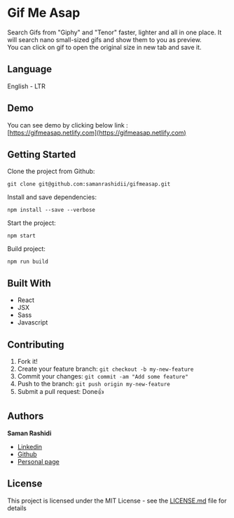 # Gif Me Asap

Search Gifs from "Giphy" and "Tenor" faster, lighter and all in one place. It will search nano small-sized gifs and show them to you as preview.<br /> You can click on gif to open the original size in new tab and save it.

## Language

English - LTR

## Demo

You can see demo by clicking below link : <br />
[https://gifmeasap.netlify.com](https://gifmeasap.netlify.com)

## Getting Started

Clone the project from Github:

```
git clone git@github.com:samanrashidii/gifmeasap.git
```

Install and save dependencies:

```
npm install --save --verbose
```

Start the project:

```
npm start
```

Build project:

```
npm run build
```

## Built With

* React
* JSX
* Sass
* Javascript

## Contributing

1. Fork it!
2. Create your feature branch: `git checkout -b my-new-feature`
3. Commit your changes: `git commit -am "Add some feature"`
4. Push to the branch: `git push origin my-new-feature`
5. Submit a pull request:  <span>Done</span>👍

## Authors

**Saman Rashidi**

- [Linkedin](https://www.linkedin.com/in/samanrashidii)
- [Github](https://github.com/samanrashidii)
- [Personal page](http://samanrashidi.com)

## License

This project is licensed under the MIT License - see the [LICENSE.md](LICENSE.md) file for details

